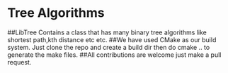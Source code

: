 # Tree Algorithms
##LibTree Contains a class that has many binary tree algorithms like shortest path,kth distance etc etc.
##We have used CMake as our build system. Just clone the repo and create a build dir then do cmake .. to generate the make files.
##All contributions are welcome just make a pull request.
